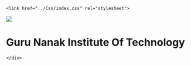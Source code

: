 <!DOCTYPE html>
<html lang="en">
<head>
    <meta charset="UTF-8">
    <meta http-equiv="X-UA-Compatible" content="IE=edge">
    <meta name="viewport" content="width=device-width, initial-scale=1.0">
    <title>Document</title>

    <link href="../Css/index.css" rel="stylesheet">
</head>
<body>
    <div class="header">
        <img src="../images/gnitLogo.png">
        <h1>Guru Nanak Institute Of Technology</h1>        

    </div>




</body>
</html> 

